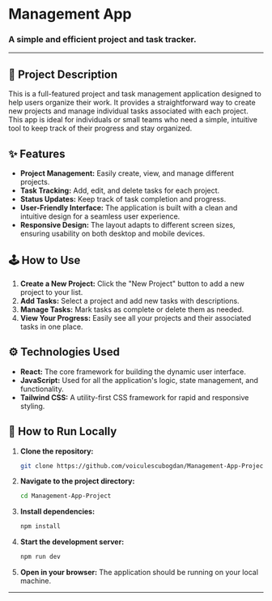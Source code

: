 # Management App

### A simple and efficient project and task tracker.

---

## 🚀 Project Description

This is a full-featured project and task management application designed to help users organize their work. It provides a straightforward way to create new projects and manage individual tasks associated with each project. This app is ideal for individuals or small teams who need a simple, intuitive tool to keep track of their progress and stay organized.

## ✨ Features

* **Project Management:** Easily create, view, and manage different projects.
* **Task Tracking:** Add, edit, and delete tasks for each project.
* **Status Updates:** Keep track of task completion and progress.
* **User-Friendly Interface:** The application is built with a clean and intuitive design for a seamless user experience.
* **Responsive Design:** The layout adapts to different screen sizes, ensuring usability on both desktop and mobile devices.

## 🕹️ How to Use

1.  **Create a New Project:** Click the "New Project" button to add a new project to your list.
2.  **Add Tasks:** Select a project and add new tasks with descriptions.
3.  **Manage Tasks:** Mark tasks as complete or delete them as needed.
4.  **View Your Progress:** Easily see all your projects and their associated tasks in one place.

## ⚙️ Technologies Used

* **React:** The core framework for building the dynamic user interface.
* **JavaScript:** Used for all the application's logic, state management, and functionality.
* **Tailwind CSS:** A utility-first CSS framework for rapid and responsive styling.

## 🚀 How to Run Locally

1.  **Clone the repository:**
    ```bash
    git clone https://github.com/voiculescubogdan/Management-App-Project.git
    ```
2.  **Navigate to the project directory:**
    ```bash
    cd Management-App-Project
    ```
3.  **Install dependencies:**
    ```bash
    npm install
    ```
4.  **Start the development server:**
    ```bash
    npm run dev
    ```
5.  **Open in your browser:** The application should be running on your local machine.

---

